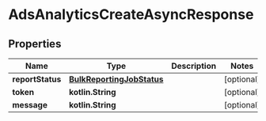 
# AdsAnalyticsCreateAsyncResponse

## Properties
Name | Type | Description | Notes
------------ | ------------- | ------------- | -------------
**reportStatus** | [**BulkReportingJobStatus**](BulkReportingJobStatus.md) |  |  [optional]
**token** | **kotlin.String** |  |  [optional]
**message** | **kotlin.String** |  |  [optional]



